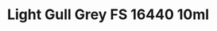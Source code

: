 ---
layout: product
title: "Light Gull Grey FS 16440 10ml"
price: "330" 
desc: "Acrylic Laquer 10mL"
img_path: "/assets/img/RC220.webp"
brand: "AK "
available: true
special_offer: false
new: false
soon: false
cat: "020000"
subcat: "020200"
subsubcat: "020201"
sifra: "RC220"
popular: false
spec: true
---